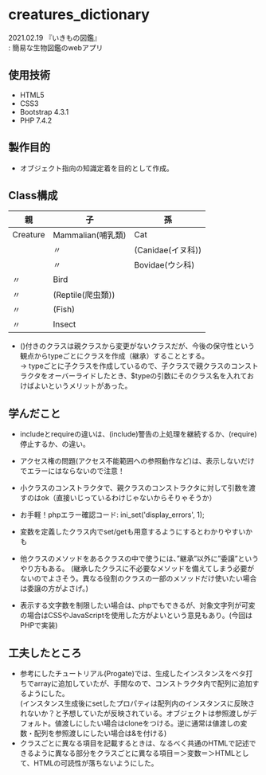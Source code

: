 # creatures_dictionary
2021.02.19 『いきもの図鑑』  
 : 簡易な生物図鑑のwebアプリ  


## 使用技術
- HTML5
- CSS3
- Bootstrap 4.3.1
- PHP 7.4.2

## 製作目的
- オブジェクト指向の知識定着を目的として作成。
  
## Class構成
|親|子|孫|
|--|--|--|
|Creature|Mammalian(哺乳類)|Cat|
||〃|(Canidae(イヌ科)) |
||〃|Bovidae(ウシ科)|
|〃|Bird||
|〃|(Reptile(爬虫類))||
|〃|(Fish)||
|〃|Insect||
- ()付きのクラスは親クラスから変更がないクラスだが、今後の保守性という観点からtypeごとにクラスを作成（継承）することとする。  
   -> typeごとに子クラスを作成しているので、子クラスで親クラスのコンストラクタをオーバーライドしたとき、$typeの引数にそのクラス名を入れておけばよいというメリットがあった。

## 学んだこと
- includeとrequireの違いは、(include)警告の上処理を継続するか、(require)停止するか、の違い。

- アクセス権の問題(アクセス不能範囲への参照動作など)は、表示しないだけでエラーにはならないので注意！
- 小クラスのコンストラクタで、親クラスのコンストラクタに対して引数を渡すのはok（直接いじっているわけじゃないからそりゃそうか）
- お手軽！phpエラー確認コード: ini_set('display_errors', 1);
- 変数を定義したクラス内でset/getも用意するようにするとわかりやすいかも
- 他クラスのメソッドをあるクラスの中で使うには、”継承”以外に”委譲”というやり方もある。
  (継承したクラスに不必要なメソッドを備えてしまう必要がないのでよさそう。異なる役割のクラスの一部のメソッドだけ使いたい場合は委譲の方がよさげ。)
- 表示する文字数を制限したい場合は、phpでもできるが、対象文字列が可変の場合はCSSやJavaScriptを使用した方がよいという意見もあり。(今回はPHPで実装)

## 工夫したところ
- 参考にしたチュートリアル(Progate)では、生成したインスタンスをベタ打ちでarrayに追加していたが、手間なので、コンストラクタ内で配列に追加するようにした。  
  (インスタンス生成後にsetしたプロパティは配列内のインスタンスに反映されないか？と予想していたが反映されている。オブジェクトは参照渡しがデフォルト。値渡しにしたい場合はcloneをつける。逆に通常は値渡しの変数・配列を参照渡しにしたい場合は&を付ける)
- クラスごとに異なる項目を記載するときは、なるべく共通のHTMLで記述できるように異なる部分をクラスごとに異なる項目＝＞変数＝＞HTMLとして、HTMLの可読性が落ちないようにした。
